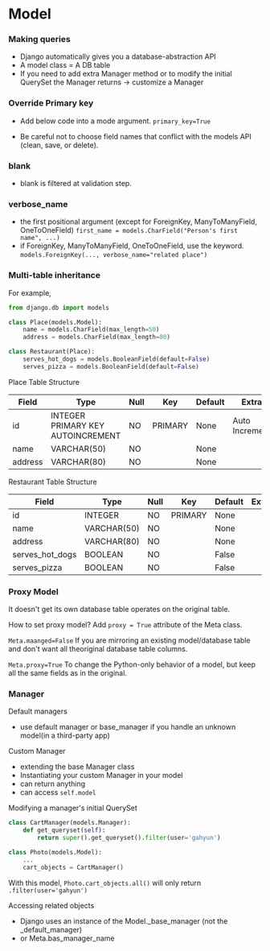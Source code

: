 # Model
### Making queries
- Django automatically gives you a database-abstraction API
- A model class = A DB table
- If you need to add extra Manager method or to modify the initial QuerySet the Manager returns -> customize a Manager

### Override Primary key 
- Add below code into a mode argument.
`primary_key=True`

- Be careful not to choose field names that conflict with the models API (clean, save, or delete).

### blank
- blank is filtered at validation step.

### verbose_name
- the first positional argument (except for ForeignKey, ManyToManyField, OneToOneField)
`first_name = models.CharField("Person's first name", ...)`
- if ForeignKey, ManyToManyField, OneToOneField, use the keyword.
`models.ForeignKey(..., verbose_name="related place")`

### Multi-table inheritance

For example, 
```python
from django.db import models

class Place(models.Model):
    name = models.CharField(max_length=50)
    address = models.CharField(max_length=80)

class Restaurant(Place):
    serves_hot_dogs = models.BooleanField(default=False)
    serves_pizza = models.BooleanField(default=False)
```
 Place Table Structure

| Field   | Type            | Null | Key     | Default | Extra          |
|---------|-----------------|------|---------|---------|----------------|
| id      | INTEGER PRIMARY KEY AUTOINCREMENT | NO   | PRIMARY | None    | Auto Increment |
| name    | VARCHAR(50)     | NO   |         | None    |                |
| address | VARCHAR(80)     | NO   |         | None    |                |


Restaurant Table Structure

| Field           | Type         | Null | Key     | Default | Extra          |
|-----------------|--------------|------|---------|---------|----------------|
| id              | INTEGER      | NO   | PRIMARY | None    |                |
| name            | VARCHAR(50)  | NO   |         | None    |                |
| address         | VARCHAR(80)  | NO   |         | None    |                |
| serves_hot_dogs | BOOLEAN      | NO   |         | False   |                |
| serves_pizza    | BOOLEAN      | NO   |         | False   |                |

### Proxy Model
It doesn't get its own database table operates on the original table.

How to set proxy model?
Add `proxy = True` attribute of the Meta class.

`Meta.maanged=False` If you are mirroring an existing model/database table and don't want all theoriginal database table columns.

`Meta.proxy=True` To change the Python-only behavior of a model, but keep all the same fields as in the original.



### Manager
Default managers
- use default manager or base_manager if you handle an unknown model(in a third-party app)


Custom Manager
- extending the base Manager class
- Instantiating your custom Manager in your model
- can return anything
- can access `self.model`

Modifying a manager's initial QuerySet

```python
class CartManager(models.Manager):
    def get_queryset(self):
        return super().get_queryset().filter(user='gahyun')

class Photo(models.Model):
    ...
    cart_objects = CartManager()
```
With this model, `Photo.cart_objects.all()` will only return `.filter(user='gahyun')`


Accessing related objects
- Django uses an instance of the Model._base_manager (not the _default_manager)
- or Meta.bas_manager_name


